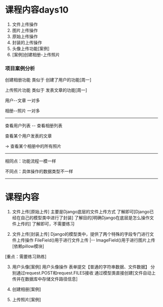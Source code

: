 # 课程内容days10

1. 文件上传操作
2. 图片上传操作
3. 原始上传操作
4. 封装的上传操作
5. 头像上传功能[案例]
6. [案例]创建相册-上传照片

### 项目案例分析
创建相册功能 类似于 创建了用户的功能[周一]

上传照片功能 类似于 发表文章的功能[周一]

用户--文章  一对多

相册--照片  一对多

---

查看用户列表 -- 查看相册列表

查看某个用户发表的文章

-> 查看某个相册中的所有照片

---

相同点：功能流程一模一样

不同点：具体操作的数据类型不一样

---

# 课程内容
1. 文件上传[原始上传]
主要是Django底层的文件上传方式
了解即可[Django已经在自己的模型类中进行了封装]
了解目的[明确Django在底层是怎么操作文件上传的]
了解即可，不需要练习

2. 文件上传[封装上传]
Django的模型类中，提供了两个特殊的字段专门进行文件上传操作
FileField()用于进行文件上传
|-- ImageField()用于进行图片上传[依赖pillow模块]

[重点：需要练习熟练]

3. 用户头像[案例]
用户头像操作
    表单提交【普通的字符串数据、文件数据】
分别通过request.POST和request.FILES接收
通过模型类直接创建[文件自动上传并在数据库中存储文件路径信息]

4. 创建相册[案例]


5. 上传照片[案例]


